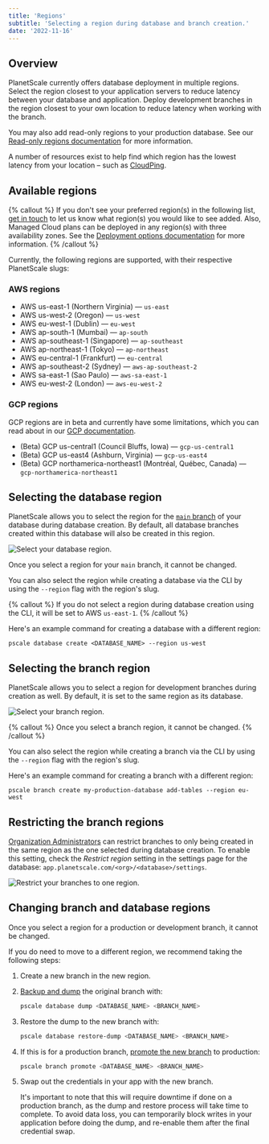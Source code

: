 ```yaml
---
title: 'Regions'
subtitle: 'Selecting a region during database and branch creation.'
date: '2022-11-16'
---
```


## Overview

PlanetScale currently offers database deployment in multiple regions. Select the region closest to your application servers to reduce latency between your database and application. Deploy development branches in the region closest to your own location to reduce latency when working with the branch.

You may also add read-only regions to your production database. See our [Read-only regions documentation](/docs/concepts/read-only-regions) for more information.

A number of resources exist to help find which region has the lowest latency from your location – such as [CloudPing](https://www.cloudping.co/grid#).

## Available regions

{% callout %} If you don't see your preferred region(s) in the following list, [get in touch](/contact) to let us know what region(s) you would like to see added. Also, Managed Cloud plans can be deployed in any region(s) with three availability zones. See the [Deployment options documentation](/docs/concepts/deployment-options#managed-cloud) for more information. {% /callout %}

Currently, the following regions are supported, with their respective PlanetScale slugs:

### AWS regions

- AWS us-east-1 (Northern Virginia) &mdash; `us-east`
- AWS us-west-2 (Oregon) &mdash; `us-west`
- AWS eu-west-1 (Dublin) &mdash; `eu-west`
- AWS ap-south-1 (Mumbai) &mdash; `ap-south`
- AWS ap-southeast-1 (Singapore) &mdash; `ap-southeast`
- AWS ap-northeast-1 (Tokyo) &mdash; `ap-northeast`
- AWS eu-central-1 (Frankfurt) &mdash; `eu-central`
- AWS ap-southeast-2 (Sydney) &mdash; `aws-ap-southeast-2`
- AWS sa-east-1 (Sao Paulo) &mdash; `aws-sa-east-1`
- AWS eu-west-2 (London) &mdash; `aws-eu-west-2`

### GCP regions

GCP regions are in beta and currently have some limitations, which you can read about in our [GCP documentation](/docs/reference/gcp-regions).

- (Beta) GCP us-central1 (Council Bluffs, Iowa) &mdash; `gcp-us-central1`
- (Beta) GCP us-east4 (Ashburn, Virginia) &mdash; `gcp-us-east4`
- (Beta) GCP northamerica-northeast1 (Montréal, Québec, Canada) &mdash; `gcp-northamerica-northeast1`

## Selecting the database region

PlanetScale allows you to select the region for the [`main` branch](/docs/concepts/branching) of your database during database creation. By default, all database branches created within this database will also be created in this region.

![Select your database region.](/assets/docs/concepts/regions/database.png)

Once you select a region for your `main` branch, it cannot be changed.

You can also select the region while creating a database via the CLI by using the `--region` flag with the region's slug.

{% callout %} If you do not select a region during database creation using the CLI, it will be set to AWS `us-east-1`. {% /callout %}

Here's an example command for creating a database with a different region:

```shell
pscale database create <DATABASE_NAME> --region us-west
```

## Selecting the branch region

PlanetScale allows you to select a region for development branches during creation as well. By default, it is set to the same region as its database.

![Select your branch region.](/assets/docs/concepts/regions/branch.png)

{% callout %} Once you select a branch region, it cannot be changed. {% /callout %}

You can also select the region while creating a branch via the CLI by using the `--region` flag with the region's slug.

Here's an example command for creating a branch with a different region:

```shell
pscale branch create my-production-database add-tables --region eu-west
```

## Restricting the branch regions

[Organization Administrators](/docs/concepts/access-control#organization-administrator) can restrict branches to only being created in the same region as the one selected during database creation. To enable this setting, check the _Restrict region_ setting in the settings page for the database: `app.planetscale.com/<org>/<database>/settings`.

![Restrict your branches to one region.](/assets/docs/concepts/regions/restrict.png)

## Changing branch and database regions

Once you select a region for a production or development branch, it cannot be changed.

If you do need to move to a different region, we recommend taking the following steps:

1. Create a new branch in the new region.
2. [Backup and dump](/docs/reference/database) the original branch with:

   ```bash
   pscale database dump <DATABASE_NAME> <BRANCH_NAME>
   ```

3. Restore the dump to the new branch with:

   ```bash
   pscale database restore-dump <DATABASE_NAME> <BRANCH_NAME>
   ```

4. If this is for a production branch, [promote the new branch](/docs/reference/branch) to production:

   ```bash
   pscale branch promote <DATABASE_NAME> <BRANCH_NAME>
   ```

5. Swap out the credentials in your app with the new branch.

   It's important to note that this will require downtime if done on a production branch, as the dump and restore process will take time to complete. To avoid data loss, you can temporarily block writes in your application before doing the dump, and re-enable them after the final credential swap.
